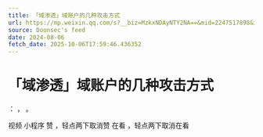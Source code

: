 ```yaml
---
title: 「域渗透」域账户的几种攻击方式
url: https://mp.weixin.qq.com/s?__biz=MzkxNDAyNTY2NA==&mid=2247517898&idx=2&sn=4b612f868ca2ff8a62bd9f157f4288a7
source: Doonsec's feed
date: 2024-08-06
fetch_date: 2025-10-06T17:59:46.436352
---
```


# 「域渗透」域账户的几种攻击方式

：
，
。

视频
小程序
赞
，轻点两下取消赞
在看
，轻点两下取消在看